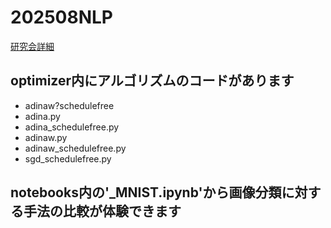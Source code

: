 # 202508NLP
[研究会詳細](#https://ken.ieice.org/ken/paper/20250807kcML/)

## optimizer内にアルゴリズムのコードがあります
- adinaw?schedulefree
- adina.py
- adina_schedulefree.py
- adinaw.py
- adinaw_schedulefree.py
- sgd_schedulefree.py

## notebooks内の'_MNIST.ipynb'から画像分類に対する手法の比較が体験できます
